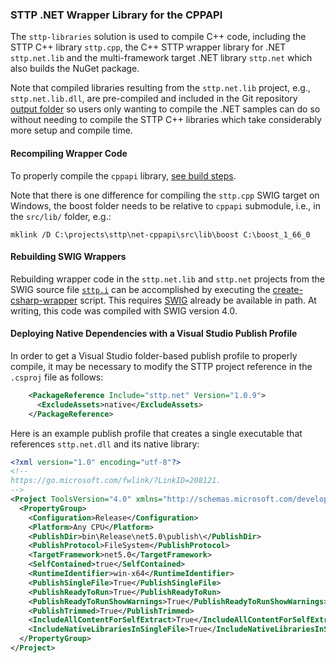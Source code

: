 ### STTP .NET Wrapper Library for the CPPAPI

The `sttp-libraries` solution is used to compile C++ code, including the STTP C++ library `sttp.cpp`, the C++ STTP wrapper library for .NET `sttp.net.lib` and the multi-framework target .NET library `sttp.net` which also builds the NuGet package.

Note that compiled libraries resulting from the `sttp.net.lib` project, e.g., `sttp.net.lib.dll`, are pre-compiled and included in the Git repository [output folder](../../build/output/x64/Release/lib) so users only wanting to compile the .NET samples can do so without needing to compile the STTP C++ libraries which take considerably more setup and compile time.

#### Recompiling Wrapper Code

To properly compile the `cppapi` library, [see build steps](https://github.com/sttp/cppapi/blob/master/src).

Note that there is one difference for compiling the `sttp.cpp` SWIG target on Windows, the boost folder needs to be relative to `cppapi` submodule, i.e., in the `src/lib/` folder, e.g.:

`mklink /D C:\projects\sttp\net-cppapi\src\lib\boost C:\boost_1_66_0`


#### Rebuilding SWIG Wrappers

Rebuilding wrapper code in the `sttp.net.lib` and `sttp.net` projects from the SWIG source file [`sttp.i`](sttp.i) can be accomplished by executing the [create-csharp-wrapper](create-csharp-wrapper.bat) script. This requires [SWIG](http://www.swig.org/) already be available in path. At writing, this code was compiled with SWIG version 4.0.

#### Deploying Native Dependencies with a Visual Studio Publish Profile

In order to get a Visual Studio folder-based publish profile to properly compile, it may be necessary to modify the STTP project reference in the `.csproj` file as follows:
```xml
	<PackageReference Include="sttp.net" Version="1.0.9">
	  <ExcludeAssets>native</ExcludeAssets>
	</PackageReference>
```

Here is an example publish profile that creates a single executable that references `sttp.net.dll` and its native library:
```xml
<?xml version="1.0" encoding="utf-8"?>
<!--
https://go.microsoft.com/fwlink/?LinkID=208121. 
-->
<Project ToolsVersion="4.0" xmlns="http://schemas.microsoft.com/developer/msbuild/2003">
  <PropertyGroup>
    <Configuration>Release</Configuration>
    <Platform>Any CPU</Platform>
    <PublishDir>bin\Release\net5.0\publish\</PublishDir>
    <PublishProtocol>FileSystem</PublishProtocol>
    <TargetFramework>net5.0</TargetFramework>
    <SelfContained>true</SelfContained>
    <RuntimeIdentifier>win-x64</RuntimeIdentifier>
    <PublishSingleFile>True</PublishSingleFile>
    <PublishReadyToRun>True</PublishReadyToRun>
    <PublishReadyToRunShowWarnings>True</PublishReadyToRunShowWarnings>
    <PublishTrimmed>True</PublishTrimmed>
    <IncludeAllContentForSelfExtract>True</IncludeAllContentForSelfExtract>
    <IncludeNativeLibrariesInSingleFile>True</IncludeNativeLibrariesInSingleFile>
  </PropertyGroup>
</Project>
```
